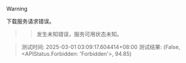 > [!WARNING]
下载服务请求错误。
>> 发生未知错误，服务可用状态未知。



> 测试时间: 2025-03-01 03:09:17.604414+08:00
> 测试结果: (False, <APIStatus.Forbidden: 'Forbidden'>, 94.85)